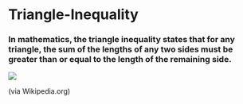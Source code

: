 # Triangle-Inequality


### In mathematics, the triangle inequality states that for any triangle, the sum of the lengths of any two sides must be greater than or equal to the length of the remaining side.

<img src="https://upload.wikimedia.org/wikipedia/commons/thumb/b/b2/TriangleInequality.svg/1920px-TriangleInequality.svg.png"/>

(via Wikipedia.org)

